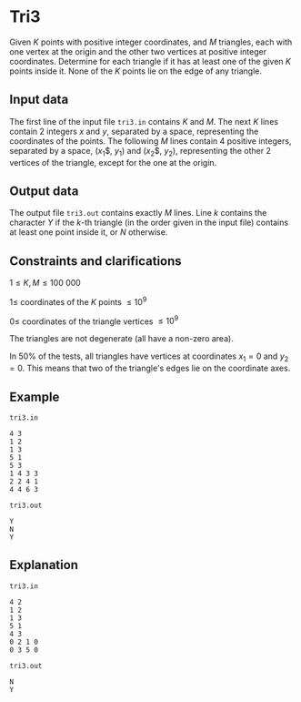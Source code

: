 # Tri3

Given $K$ points with positive integer coordinates, and $M$ triangles, each with one vertex at the origin and the other two vertices at positive integer coordinates. Determine for each triangle if it has at least one of the given $K$ points inside it. None of the $K$ points lie on the edge of any triangle.

## Input data

The first line of the input file `tri3.in` contains $K$ and $M$. The next $K$ lines contain 2 integers $x$ and $y$, separated by a space, representing the coordinates of the points. The following $M$ lines contain 4 positive integers, separated by a space, $($$x_1$$, $y_1$$)$ and $($$x_2$$, $y_2$$)$, representing the other 2 vertices of the triangle, except for the one at the origin.

## Output data

The output file `tri3.out` contains exactly $M$ lines. Line $k$ contains the character $Y$ if the $k$-th triangle (in the order given in the input file) contains at least one point inside it, or $N$ otherwise.

## Constraints and clarifications

$1 \leq K, M \leq 100\ 000$

$1 \leq$ coordinates of the $K$ points $\leq 10^9$

$0 \leq$ coordinates of the triangle vertices $\leq 10^9$

The triangles are not degenerate (all have a non-zero area).

In 50% of the tests, all triangles have vertices at coordinates $x_1 = 0$ and $y_2 = 0$. This means that two of the triangle's edges lie on the coordinate axes.

## Example

`tri3.in`

```
4 3 
1 2 
1 3 
5 1 
5 3 
1 4 3 3 
2 2 4 1 
4 4 6 3 
```

`tri3.out`

```
Y 
N 
Y 
```

## Explanation

`tri3.in`

```
4 2 
1 2 
1 3 
5 1 
4 3 
0 2 1 0 
0 3 5 0 
```

`tri3.out`

```
N 
Y 
```